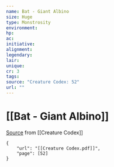 ```yaml
---
name: Bat - Giant Albino
size: Huge
type: Monstrosity
environment: 
hp: 
ac: 
initiative: 
alignment: 
legendary: 
lair: 
unique: 
cr: 3
tags: 
source: "Creature Codex: 52"
url: ""
---
```

# [[Bat - Giant Albino]]

[Source](zotero://open-pdf/library/items/NTNKJRHG?page=52) from [[Creature Codex]]

```pdf
{
	"url": "[[Creature Codex.pdf]]",
	"page": [52]
}
```


